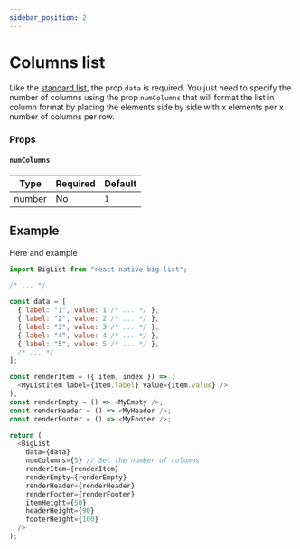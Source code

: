```yaml
---
sidebar_position: 2
---
```


# Columns list

Like the [standard list](standard-list.md), the prop `data` is required. You just need to specify the number of columns using the prop `numColumns` that will format the list in column format by placing the elements side by side with x elements per x number of columns per row.

### Props

#### `numColumns`

| Type   | Required | Default |
| ------ | -------- | ------- |
| number | No       | `1`     |

## Example

Here and example

```javascript
import BigList from "react-native-big-list";

/* ... */

const data = [
  { label: "1", value: 1 /* ... */ },
  { label: "2", value: 2 /* ... */ },
  { label: "3", value: 3 /* ... */ },
  { label: "4", value: 4 /* ... */ },
  { label: "5", value: 5 /* ... */ },
  /* ... */
];

const renderItem = ({ item, index }) => (
  <MyListItem label={item.label} value={item.value} />
);
const renderEmpty = () => <MyEmpty />;
const renderHeader = () => <MyHeader />;
const renderFooter = () => <MyFooter />;

return (
  <BigList
    data={data}
    numColumns={5} // Set the number of columns
    renderItem={renderItem}
    renderEmpty={renderEmpty}
    renderHeader={renderHeader}
    renderFooter={renderFooter}
    itemHeight={50}
    headerHeight={90}
    footerHeight={100}
  />
);
```
